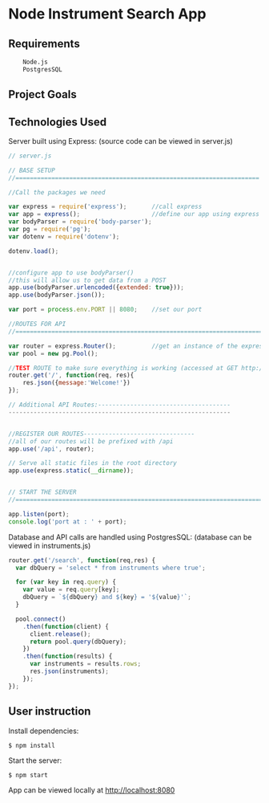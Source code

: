 # Node Instrument Search App

## Requirements

```sh
	Node.js
	PostgresSQL
```

## Project Goals



## Technologies Used

Server built using Express:
(source code can be viewed in server.js)

```js
// server.js

// BASE SETUP
//====================================================================

//Call the packages we need

var express = require('express'); 		//call express
var app = express();					//define our app using express
var bodyParser = require('body-parser');
var pg = require('pg');
var dotenv = require('dotenv');

dotenv.load();


//configure app to use bodyParser()
//this will allow us to get data from a POST
app.use(bodyParser.urlencoded({extended: true}));
app.use(bodyParser.json());

var port = process.env.PORT || 8080;	//set our port

//ROUTES FOR API
//======================================================================

var router = express.Router();			//get an instance of the express router
var pool = new pg.Pool();

//TEST ROUTE to make sure everything is working (accessed at GET http://localhost:8080/api)
router.get('/', function(req, res){
	res.json({message:'Welcome!'})
});

// Additional API Routes:-------------------------------------
--------------------------------------------------------------


//REGISTER OUR ROUTES-------------------------------
//all of our routes will be prefixed with /api
app.use('/api', router);

// Serve all static files in the root directory
app.use(express.static(__dirname));


// START THE SERVER
//==========================================================================

app.listen(port);
console.log('port at : ' + port);

 ```

Database and API calls are handled using PostgresSQL:
(database can be viewed in instruments.js)

```js
router.get('/search', function(req,res) {
  var dbQuery = 'select * from instruments where true';

  for (var key in req.query) {
    var value = req.query[key];
    dbQuery = `${dbQuery} and ${key} = '${value}'`;
  }

  pool.connect()
    .then(function(client) {
      client.release();
      return pool.query(dbQuery);
    })
    .then(function(results) {
      var instruments = results.rows;
      res.json(instruments);
    });
});

```

## User instruction

Install dependencies:

```
$ npm install
```

Start the server:

```
$ npm start
```

App can be viewed locally at [http://localhost:8080](http://localhost:8080)


